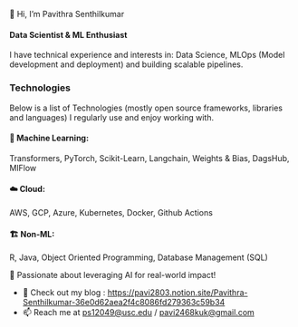 👋 Hi, I’m Pavithra Senthilkumar
  
#### Data Scientist & ML Enthusiast

I have technical experience and interests in: Data Science, MLOps (Model development and deployment) and building scalable pipelines.

### Technologies
Below is a list of Technologies (mostly open source frameworks, libraries and languages) I regularly use and enjoy working with.

#### 🤖 Machine Learning:
Transformers, PyTorch, Scikit-Learn, Langchain, Weights & Bias, DagsHub, MlFlow

#### ☁️ Cloud:
AWS, GCP, Azure, Kubernetes, Docker, Github Actions

#### 🏗️ Non-ML:
R, Java, Object Oriented Programming, Database Management (SQL)


🔹 Passionate about leveraging AI for real-world impact!
  
- 📝 Check out my blog : https://pavi2803.notion.site/Pavithra-Senthilkumar-36e0d62aea2f4c8086fd279363c59b34
- 📫 Reach me at ps12049@usc.edu / pavi2468kuk@gmail.com

<!---
pavi2803/pavi2803 is a ✨ special ✨ repository because its `README.md` (this file) appears on your GitHub profile.
You can click the Preview link to take a look at your changes.
--->

